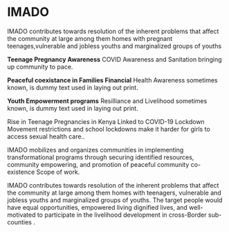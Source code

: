 # IMADO
IMADO contributes towards resolution of the inherent problems that affect the community at large among them homes with pregnant teenages,vulnerable and jobless youths and marginalized groups of youths

**Teenage Pregnancy Awareness**
COVID Awareness and Sanitation bringing up community to pace.

**Peaceful coexistance in Families Financial**
Health Awareness sometimes known, is dummy text used in laying out print.

**Youth Empowerment programs**
Resilliance and Livelihood sometimes known, is dummy text used in laying out print.


Rise in Teenage Pregnancies in Kenya Linked to COVID-19 Lockdown Movement restrictions and school lockdowns make it harder for girls to access sexual health care..

IMADO mobilizes and organizes communities in implementing transformational programs through securing identified resources, community empowering, and promotion of peaceful community co-existence Scope of work.

IMADO contributes towards resolution of the inherent problems that affect the community at large among them homes with teenagers, vulnerable and jobless youths and marginalized groups of youths. The target people would have equal opportunities, empowered living dignified lives, and well-motivated to participate in the livelihood development in cross-Border sub-counties .

